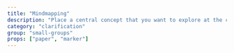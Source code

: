 ```yaml
---
title: "Mindmapping"
description: "Place a central concept that you want to explore at the center of the paper. Have participants generate all the ideas, themes, categories that spring off of that central concept. Continue by instructing participants to map the secondary concepts, tertiary, etc., to as many levels deep as you like."
category: "clarification"
group: "small-groups"
props: ["paper", "marker"]
---
```


